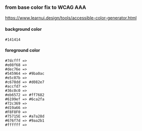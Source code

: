### from base color fix to WCAG AAA

https://www.learnui.design/tools/accessible-color-generator.html

#### background color

```
#141414
```

#### foreground color

```
#7dcfff =>
#e08f68 =>
#dec76e =>
#545964 => #9ba0ac
#e5c07b =>
#c678dd => #d082e7
#accfd7 =>
#36c0c0 =>
#eb6572 => #ff7682
#6199ef => #6ca2fa
#72c369 =>
#d19a66 =>
#F8F8F0 =>
#75715E => #a7a28d
#676f7d => #9aa2b1
#ffffff =>
```
